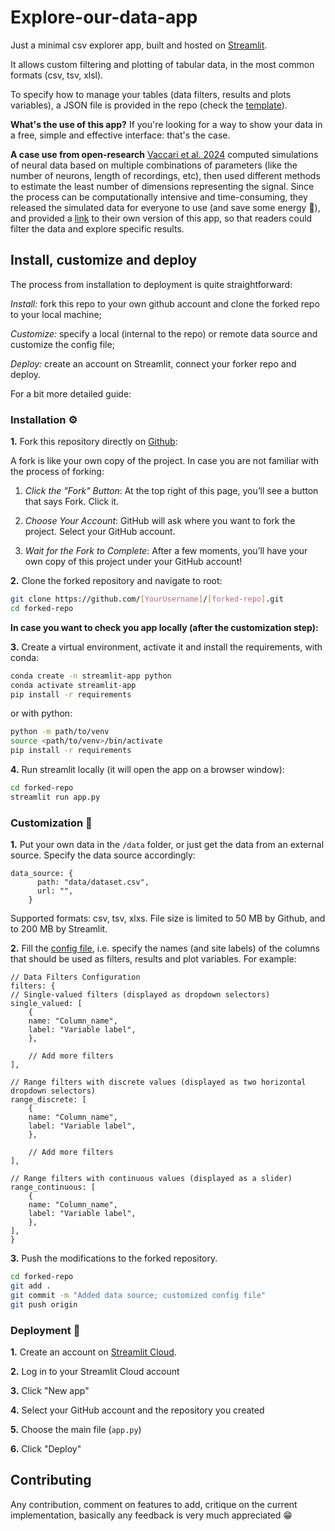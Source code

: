 # Explore-our-data-app

Just a minimal csv explorer app, built and hosted on [Streamlit](https://docs.streamlit.io/). 

It allows custom filtering and plotting of tabular data, in the most common formats (csv, tsv, xlsl).

To specify how to manage your tables (data filters, results and plots variables), a JSON file is provided in the repo (check the [template](config.json5)).

**What's the use of this app?**
If you're looking for a way to show your data in a free, simple and effective interface: that's the case. 

**A case use from open-research**
[Vaccari et al. 2024](PreprintLink) computed simulations of neural data based on multiple combinations of parameters (like the number of neurons, length of recordings, etc), then used different methods to estimate the least number of dimensions representing the signal.
Since the process can be computationally intensive and time-consuming, they released the simulated data for everyone to use (and save some energy :seedling:), and provided a [link](SimulationsDataExplorer) to their own version of this app, so that readers could filter the data and explore specific results.

## Install, customize and deploy

The process from installation to deployment is quite straightforward: 

*Install:* fork this repo to your own github account and clone the forked repo to your local machine;

*Customize:* specify a local (internal to the repo) or remote data source and customize the config file; 

*Deploy:* create an account on Streamlit, connect your forker repo and deploy. 

For a bit more detailed guide:

### Installation :gear:

**1.** Fork this repository directly on [Github](https://github.com/):

A fork is like your own copy of the project. 
In case you are not familiar with the process of forking:

1. *Click the "Fork" Button*: At the top right of this page, you’ll see a button that says Fork. Click it.

2. *Choose Your Account*: GitHub will ask where you want to fork the project. Select your GitHub account.
    
3. *Wait for the Fork to Complete*: After a few moments, you’ll have your own copy of this project under your GitHub account!


**2.** Clone the forked repository and navigate to root:

```bash
git clone https://github.com/[YourUsername]/[forked-repo].git
cd forked-repo
```

**In case you want to check you app locally (after the customization step):**

**3.** Create a virtual environment, activate it and install the requirements, with conda:
```bash
conda create -n streamlit-app python
conda activate streamlit-app
pip install -r requirements
```
or with python:
```bash
python -m path/to/venv 
source <path/to/venv>/bin/activate
pip install -r requirements
```

**4.** Run streamlit locally (it will open the app on a browser window):
```bash
cd forked-repo
streamlit run app.py
```

### Customization :pencil:

**1.** Put your own data in the `/data` folder, or just get the data from an external source. 
Specify the data source accordingly:

```json5
data_source: {
      path: "data/dataset.csv",
      url: "",
    }
```
Supported formats: csv, tsv, xlxs. File size is limited to 50 MB by Github, and to 200 MB by Streamlit.

**2.** Fill the [config file](config.json5), i.e. specify the names (and site labels) of the columns that should be used as filters, results and plot variables. For example:

```json5
// Data Filters Configuration
filters: {
// Single-valued filters (displayed as dropdown selectors)
single_valued: [
    {
    name: "Column_name",
    label: "Variable label",
    },

    // Add more filters
],

// Range filters with discrete values (displayed as two horizontal dropdown selectors)
range_discrete: [
    {
    name: "Column_name",
    label: "Variable label",
    },

    // Add more filters
],

// Range filters with continuous values (displayed as a slider)
range_continuous: [
    {
    name: "Column_name",
    label: "Variable label",
    },
],
}
```

**3.** Push the modifications to the forked repository.
```bash
cd forked-repo
git add .
git commit -m "Added data source; customized config file"
git push origin
```

### Deployment :rocket:

**1.** Create an account on [Streamlit Cloud](https://share.streamlit.io/).

**2.** Log in to your Streamlit Cloud account

**3.** Click "New app"

**4.** Select your GitHub account and the repository you created

**5.** Choose the main file (`app.py`)

**6.** Click "Deploy"


## Contributing

Any contribution, comment on features to add, critique on the current implementation, basically any feedback is very much appreciated :grin:

